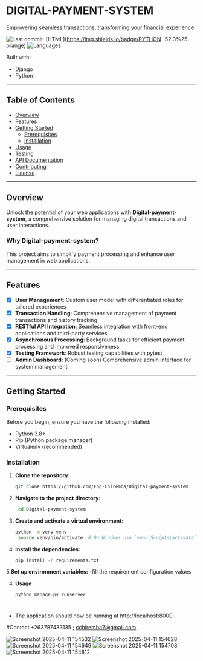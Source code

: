 # DIGITAL-PAYMENT-SYSTEM

Empowering seamless transactions, transforming your financial experience.

![Last commit](https://img.shields.io/badge/last_commit-today-brightgreen) ![HTML](https://img.shields.io/badge/PYTHON -52.3%25-orange) ![Languages](https://img.shields.io/badge/languages-3-blue)

Built with:
- Django
- Python

---

## Table of Contents

- [Overview](#overview)
- [Features](#features)
- [Getting Started](#getting-started)
  - [Prerequisites](#prerequisites)
  - [Installation](#installation)
- [Usage](#usage)
- [Testing](#testing)
- [API Documentation](#api-documentation)
- [Contributing](#contributing)
- [License](#license)

---

## Overview

Unlock the potential of your web applications with **Digital-payment-system**, a comprehensive solution for managing digital transactions and user interactions.

### Why Digital-payment-system?

This project aims to simplify payment processing and enhance user management in web applications.

---

## Features

- [x] **User Management**: Custom user model with differentiated roles for tailored experiences
- [x] **Transaction Handling**: Comprehensive management of payment transactions and history tracking
- [x] **RESTful API Integration**: Seamless integration with front-end applications and third-party services
- [x] **Asynchronous Processing**: Background tasks for efficient payment processing and improved responsiveness
- [x] **Testing Framework**: Robust testing capabilities with pytest
- [ ] **Admin Dashboard**: (Coming soon) Comprehensive admin interface for system management

---

## Getting Started

### Prerequisites

Before you begin, ensure you have the following installed:

- Python 3.8+
- Pip (Python package manager)
- Virtualenv (recommended)

### Installation

1. **Clone the repository:**
   ```bash
   git clone https://github.com/Eng-Chiremba/Digital-payment-system

2. **Navigate to the project directory:**
   ```bash
    cd Digital-payment-system

3. **Create and activate a virtual environment:**
   ```bash
   python -m venv venv
    source venv/bin/activate  # On Windows use `venv\Scripts\activate`

4. **Install the dependencies:**
   ```bash
   pip install -r requirements.txt
5.**Set up environment variables:**
-fill the requirement configuration values 

4. **Usage**
   ```bash
   python manage.py runserver
# 

- The application should now be running at http://localhost:8000.

#Contact +263787433135 ; cchiremba7@gmail.com

![Screenshot 2025-04-11 154532](https://github.com/user-attachments/assets/ff319e31-6ca9-4ec1-a17c-58a244330683)
![Screenshot 2025-04-11 154628](https://github.com/user-attachments/assets/93f85901-8264-4f56-a4bc-44bc4d09cb00)
![Screenshot 2025-04-11 154649](https://github.com/user-attachments/assets/e503e695-54a3-4405-a676-508748e37c6c)
![Screenshot 2025-04-11 154708](https://github.com/user-attachments/assets/a89cf62c-2732-4315-90ab-de1f5f385107)
![Screenshot 2025-04-11 154812](https://github.com/user-attachments/assets/68de0a09-17bd-4628-af30-3318ecff2a9b)

